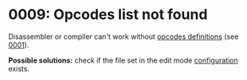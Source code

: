 # 0009: Opcodes list not found

Disassembler or compiler can't work without [opcodes definitions](../../edit-modes/opcodes-list-scm.ini.md) \(see [0001](0001.md)\).

**Possible solutions:** check if the file set in the edit mode [configuration](https://docs.sannybuilder.com/edit-modes#opcodes) exists.

